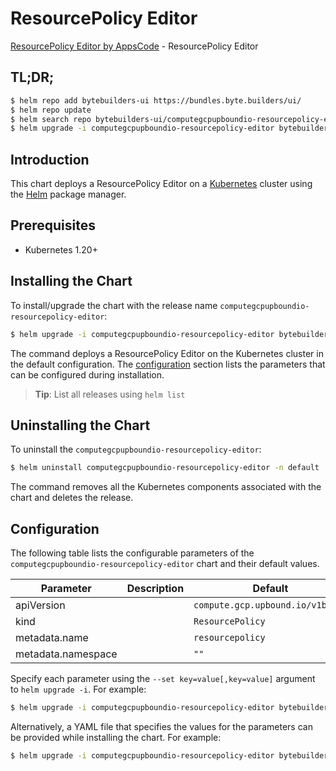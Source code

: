 # ResourcePolicy Editor

[ResourcePolicy Editor by AppsCode](https://byte.builders) - ResourcePolicy Editor

## TL;DR;

```bash
$ helm repo add bytebuilders-ui https://bundles.byte.builders/ui/
$ helm repo update
$ helm search repo bytebuilders-ui/computegcpupboundio-resourcepolicy-editor --version=v0.4.18
$ helm upgrade -i computegcpupboundio-resourcepolicy-editor bytebuilders-ui/computegcpupboundio-resourcepolicy-editor -n default --create-namespace --version=v0.4.18
```

## Introduction

This chart deploys a ResourcePolicy Editor on a [Kubernetes](http://kubernetes.io) cluster using the [Helm](https://helm.sh) package manager.

## Prerequisites

- Kubernetes 1.20+

## Installing the Chart

To install/upgrade the chart with the release name `computegcpupboundio-resourcepolicy-editor`:

```bash
$ helm upgrade -i computegcpupboundio-resourcepolicy-editor bytebuilders-ui/computegcpupboundio-resourcepolicy-editor -n default --create-namespace --version=v0.4.18
```

The command deploys a ResourcePolicy Editor on the Kubernetes cluster in the default configuration. The [configuration](#configuration) section lists the parameters that can be configured during installation.

> **Tip**: List all releases using `helm list`

## Uninstalling the Chart

To uninstall the `computegcpupboundio-resourcepolicy-editor`:

```bash
$ helm uninstall computegcpupboundio-resourcepolicy-editor -n default
```

The command removes all the Kubernetes components associated with the chart and deletes the release.

## Configuration

The following table lists the configurable parameters of the `computegcpupboundio-resourcepolicy-editor` chart and their default values.

|     Parameter      | Description |                   Default                   |
|--------------------|-------------|---------------------------------------------|
| apiVersion         |             | <code>compute.gcp.upbound.io/v1beta1</code> |
| kind               |             | <code>ResourcePolicy</code>                 |
| metadata.name      |             | <code>resourcepolicy</code>                 |
| metadata.namespace |             | <code>""</code>                             |


Specify each parameter using the `--set key=value[,key=value]` argument to `helm upgrade -i`. For example:

```bash
$ helm upgrade -i computegcpupboundio-resourcepolicy-editor bytebuilders-ui/computegcpupboundio-resourcepolicy-editor -n default --create-namespace --version=v0.4.18 --set apiVersion=compute.gcp.upbound.io/v1beta1
```

Alternatively, a YAML file that specifies the values for the parameters can be provided while
installing the chart. For example:

```bash
$ helm upgrade -i computegcpupboundio-resourcepolicy-editor bytebuilders-ui/computegcpupboundio-resourcepolicy-editor -n default --create-namespace --version=v0.4.18 --values values.yaml
```
